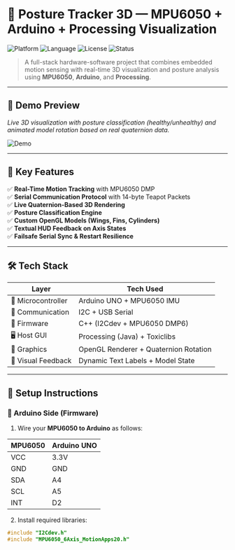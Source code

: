 # 🚀 Posture Tracker 3D — MPU6050 + Arduino + Processing Visualization

![Platform](https://img.shields.io/badge/platform-Arduino%20%7C%20Processing-blue.svg)
![Language](https://img.shields.io/badge/language-C++%20%7C%20Java-orange)
![License](https://img.shields.io/badge/license-MIT-green)
![Status](https://img.shields.io/badge/status-Completed-brightgreen)

> A full-stack hardware-software project that combines embedded motion sensing with real-time 3D visualization and posture analysis using **MPU6050**, **Arduino**, and **Processing**.

---

## 📸 Demo Preview

*Live 3D visualization with posture classification (healthy/unhealthy) and animated model rotation based on real quaternion data.*

![Demo](mpu-working.gif)

---

## 🧠 Key Features

✅ **Real-Time Motion Tracking** with MPU6050 DMP  
✅ **Serial Communication Protocol** with 14-byte Teapot Packets  
✅ **Live Quaternion-Based 3D Rendering**  
✅ **Posture Classification Engine**  
✅ **Custom OpenGL Models (Wings, Fins, Cylinders)**  
✅ **Textual HUD Feedback on Axis States**  
✅ **Failsafe Serial Sync & Restart Resilience**

---

## 🛠️ Tech Stack

| Layer             | Tech Used                             |
|-------------------|----------------------------------------|
| 👾 Microcontroller | Arduino UNO + MPU6050 IMU             |
| 🔌 Communication   | I2C + USB Serial                      |
| 🧠 Firmware        | C++ (I2Cdev + MPU6050 DMP6)           |
| 🖥️ Host GUI        | Processing (Java) + Toxiclibs         |
| 📐 Graphics        | OpenGL Renderer + Quaternion Rotation |
| 📝 Visual Feedback | Dynamic Text Labels + Model State     |

---

## 🧰 Setup Instructions

### 🔧 Arduino Side (Firmware)

1. Wire your **MPU6050 to Arduino** as follows:

| MPU6050 | Arduino UNO |
|---------|-------------|
| VCC     | 3.3V        |
| GND     | GND         |
| SDA     | A4          |
| SCL     | A5          |
| INT     | D2          |

2. Install required libraries:

```cpp
#include "I2Cdev.h"
#include "MPU6050_6Axis_MotionApps20.h"
